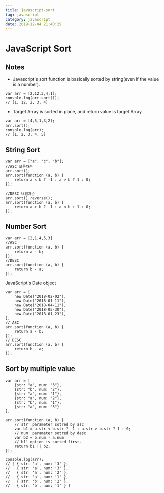 ```yaml
---
title: javascript-sort
tag: javascript
category: javascript
date: 2019-12-04 21:40:29
---
```

# JavaScript Sort
## Notes
- Javascript's sort function is basically sorted by string(even if the value is a number).
```
var arr = [2,12,3,4,1];
console.log(arr.sort());
// [1, 12, 2, 3, 4]
```
- Target Array is sorted in place, and return value is target Array.
```
var arr = [4,5,1,3,2];
arr.sort();
console.log(arr);
// [1, 2, 3, 4, 5]
```
## String Sort

```
var arr = ["a", "c", "b"];
//ASC 오름차순
arr.sort();
arr.sort(function (a, b) { 
    return a < b ? -1 : a > b ? 1 : 0; 
});

//DESC 내림차순
arr.sort().reverse();
arr.sort(function (a, b) {
    return a > b ? -1 : a < b : 1 : 0;
});
```
## Number Sort
```
var arr = [2,1,4,5,3]
//ASC
arr.sort(function (a, b) {
    return a - b;
});
//DESC
arr.sort(function (a, b) {
    return b - a;
});
```
JavaScript's Date object
```
var arr = [
    new Date("2018-02-02"),
    new Date("2018-01-11"),
    new Date("2018-04-11"),
    new Date("2018-05-30"),
    new Date("2018-01-23"),
];
// ASC
arr.sort(function (a, b) {
    return a - b;
});
// DESC
arr.sort(function (a, b) {
    return b - a;
});
```
## Sort by multiple value
```
var arr = [
    {str: "a", num: "3"},
    {str: "b", num: "2"},
    {str: "a", num: "1"},
    {str: "a", num: "2"},
    {str: "b", num: "1"},
    {str: "a", num: "3"}
];

arr.sort(function (a, b) {
    //'str' parameter sotred by asc
    var b1 = a.str < b.str ? -1 : a.str > b.str ? 1 : 0;
    //'num' parameter sotred by desc
    var b2 = b.num - a.num
    //'b1' option is sorted first.
    return b1 || b2;
});

console.log(arr);
// [ { str: 'a', num: '3' },
//   { str: 'a', num: '3' },
//   { str: 'a', num: '2' },
//   { str: 'a', num: '1' },
//   { str: 'b', num: '2' },
//   { str: 'b', num: '1' } ]
```